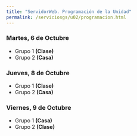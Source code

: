 ```yaml
---
title: "ServidorWeb. Programación de la Unidad"
permalink: /serviciosgs/u02/programacion.html
---
```


### Martes, 6 de Octubre

* Grupo 1 **(Clase)**
* Grupo 2 **(Casa)**

### Jueves, 8 de Octubre

* Grupo 1 **(Clase)**
* Grupo 2 **(Casa)**


### Viernes, 9 de Octubre

* Grupo 1 **(Casa)**
* Grupo 2 **(Clase)**